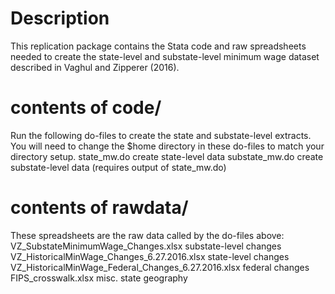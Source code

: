 # Description
This replication package contains the Stata code and raw spreadsheets
needed to create the state-level and substate-level minimum wage dataset
described in Vaghul and Zipperer (2016).

# contents of code/
Run the following do-files to create the state and substate-level extracts.
You will need to change the $home directory in these do-files to match
your directory setup.
state_mw.do         create state-level data
substate_mw.do      create substate-level data (requires output of state_mw.do)

# contents of rawdata/
These spreadsheets are the raw data called by the do-files above:
VZ_SubstateMinimumWage_Changes.xlsx                   substate-level changes
VZ_HistoricalMinWage_Changes_6.27.2016.xlsx           state-level changes
VZ_HistoricalMinWage_Federal_Changes_6.27.2016.xlsx   federal changes
FIPS_crosswalk.xlsx                                   misc. state geography
